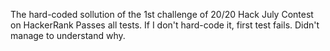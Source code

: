 The hard-coded sollution of the 1st challenge of 20/20 Hack July Contest on HackerRank
Passes all tests.
If I don't hard-code it, first test fails. Didn't manage to understand why.
